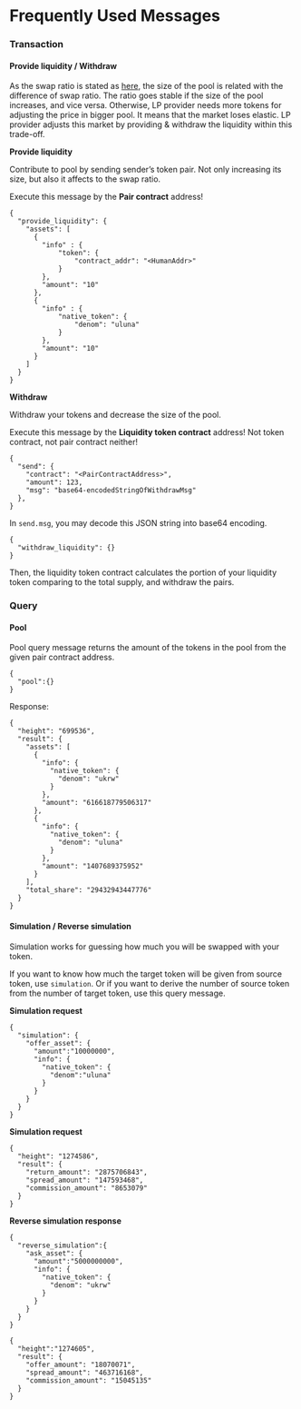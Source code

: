 # Frequently Used Messages

### Transaction <a id="transaction"></a>

#### Provide liquidity / Withdraw <a id="provide-liquidity--withdraw"></a>

As the swap ratio is stated as [here](https://docs.terraswap.io/docs/introduction/mechanism/), the size of the pool is related with the difference of swap ratio. The ratio goes stable if the size of the pool increases, and vice versa. Otherwise, LP provider needs more tokens for adjusting the price in bigger pool. It means that the market loses elastic. LP provider adjusts this market by providing & withdraw the liquidity within this trade-off.

 **Provide liquidity**

Contribute to pool by sending sender’s token pair. Not only increasing its size, but also it affects to the swap ratio.

Execute this message by the **Pair contract** address!

```text
{
  "provide_liquidity": {
    "assets": [
      {
        "info" : {
            "token": {
                "contract_addr": "<HumanAddr>"
            }
        },
        "amount": "10"
      },
      {
        "info" : {
            "native_token": {
                "denom": "uluna"
            }
        },
        "amount": "10"
      }
    ]
  }
}
```

**Withdraw**

Withdraw your tokens and decrease the size of the pool.

Execute this message by the **Liquidity token contract** address! Not token contract, not pair contract neither!

```text
{
  "send": {
    "contract": "<PairContractAddress>",
    "amount": 123,
    "msg": "base64-encodedStringOfWithdrawMsg"
  },
}
```

In `send.msg`, you may decode this JSON string into base64 encoding.

```text
{
  "withdraw_liquidity": {}
}
```

Then, the liquidity token contract calculates the portion of your liquidity token comparing to the total supply, and withdraw the pairs.

### Query <a id="query"></a>

#### Pool <a id="pool"></a>

Pool query message returns the amount of the tokens in the pool from the given pair contract address.

```text
{
  "pool":{}
}
```

Response:

```text
{
  "height": "699536",
  "result": {
    "assets": [
      {
        "info": {
          "native_token": {
            "denom": "ukrw"
          }
        },
        "amount": "616618779506317"
      },
      {
        "info": {
          "native_token": {
            "denom": "uluna"
          }
        },
        "amount": "1407689375952"
      }
    ],
    "total_share": "29432943447776"
  }
}
```

#### Simulation / Reverse simulation <a id="simulation--reverse-simulation"></a>

Simulation works for guessing how much you will be swapped with your token.

If you want to know how much the target token will be given from source token, use `simulation`. Or if you want to derive the number of source token from the number of target token, use this query message.

**Simulation request**

```text
{
  "simulation": {
    "offer_asset": {
      "amount":"10000000",
      "info": {
        "native_token": {
          "denom":"uluna"
        }
      }
    }
  }
}
```

**Simulation request**

```text
{
  "height": "1274586",
  "result": {
    "return_amount": "2875706843",
    "spread_amount": "147593468",
    "commission_amount": "8653079"
  }
}
```

**Reverse simulation response**

```text
{
  "reverse_simulation":{
    "ask_asset": {
      "amount":"5000000000",
      "info": {
        "native_token": {
          "denom": "ukrw"
        }
      }
    }
  }
}
```

```text
{
  "height":"1274605",
  "result": {
    "offer_amount": "18070071",
    "spread_amount": "463716168",
    "commission_amount": "15045135"
  }
}
```





